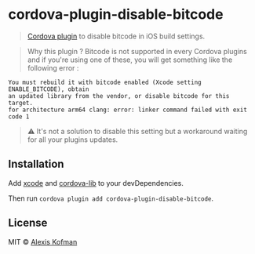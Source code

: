 # cordova-plugin-disable-bitcode

> [Cordova plugin](https://www.npmjs.com/package/cordova-plugin-disable-bitcode) to disable bitcode in iOS build settings.

> Why this plugin ?
Bitcode is not supported in every Cordova plugins and if you're using one of these, you will get something like the following error :
```
You must rebuild it with bitcode enabled (Xcode setting ENABLE_BITCODE), obtain
an updated library from the vendor, or disable bitcode for this target.
for architecture arm64 clang: error: linker command failed with exit code 1
```

> :warning: It's not a solution to disable this setting but a workaround waiting for all your plugins updates.

## Installation
  Add [xcode](https://www.npmjs.com/package/xcode) and [cordova-lib](https://www.npmjs.com/package/cordova-lib) to your devDependencies.

  Then run `cordova plugin add cordova-plugin-disable-bitcode`.

## License

MIT © [Alexis Kofman](http://twitter.com/alexiskofman)
